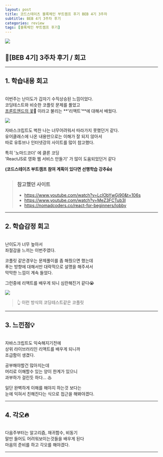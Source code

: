 ```yaml
---
layout: post
title: 코드스테이츠 블록체인 부트캠프 후기 BEB 4기 3주차
subtitle: BEB 4기 3주차 후기
categories: review
tags: [블록체인 부트캠프 후기]
---
```


![](https://velog.velcdn.com/images/-__-/post/f8356d11-ea65-4a0c-b03c-ecde9d118a6a/image.png)

## 💪[BEB 4기] 3주차 후기 / 회고

<hr>

## 1. 학습내용 회고

<br>
이번주는 난이도가 갑자기 수직상승된 느낌이었다.<br>
코딩테스트와 비슷한 코플릿 문제를 풀었고<br>
<u>프론트엔드의 꽃</u>🌸 이라고 불리는 **'리액트'**에 대해서 배웠다.

![](https://images.velog.io/images/-__-/post/e62c140d-3359-4449-96e6-15f3049671f8/image.png)

자바스크립트도 벅찬 나는 너무어려워서 따라가지 못했던거 같다.<br>
유어클래스에 나온 내용만으로는 이해가 잘 되지 않아서 <br>
따로 유튜브나 인터넷강의 사이트를 많이 참고했다.

특히 '노마드코더' 에 클론 코딩 <br>
'ReactJS로 영화 웹 서비스 만들기' 가 많이 도움되었던거 같다

**(코드스테이츠 부트캠프 참여 계획이 있다면 선행학습 강추👍)**

> ### 참고했던 사이트
>
> - <https://www.youtube.com/watch?v=LclObYwGj90&t=106s>
> - <https://www.youtube.com/watch?v=MeZ3FCTub3I>
> - <https://nomadcoders.co/react-for-beginners/lobby>

<hr>

## 2. 학습감정 회고

<br>
난이도가 너무 높아서<br>
좌절감을 느끼는 이번주였다.

코플릿 같은경우는 문제풀이를 좀 해줬으면 했는데<br>
푸는 방향에 대해서만 대략적으로 설명을 해주셔서 <br>
막막한 느낌이 계속 들었다.

그런중에 리액트를 배우게 되니 심란해진거 같다😭

![](https://images.velog.io/images/-__-/post/ac4688e1-099b-413b-8e8d-2bcac415dafe/image.png)

> 👆 이런 방식의 코딩테스트같은 코플릿

<hr>

## 3. 느낀점💡

<br>
자바스크립트도 익숙해지기전에 <br>
상위 라이브러리인 리액트를 배우게 되니까<br>
조급함이 생겼다.

공부해야할건 많아지는데 <br>
머리로 이해할수 있는 양이 한계가 있으니 <br>
과부하가 걸린듯 하다... ♨

일단 완벽하게 이해를 해야지 하는것 보다는<br>
눈에 익혀서 친해진다는 식으로 접근을 해봐야겠다.

<hr>

## 4. 각오🔥

<br>
다음주부터는 알고리즘, 재귀함수, 비동기<br>
말만 들어도 어려워보이는것들을 배우게 된다<br>
마음의 준비를 하고 각오를 해야겠다.

---

